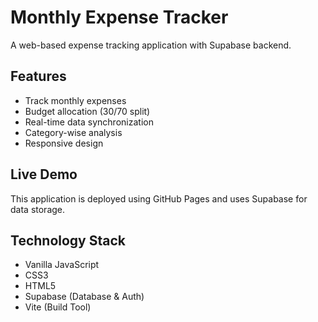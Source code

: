# Monthly Expense Tracker

A web-based expense tracking application with Supabase backend.

## Features
- Track monthly expenses
- Budget allocation (30/70 split)
- Real-time data synchronization
- Category-wise analysis
- Responsive design

## Live Demo
This application is deployed using GitHub Pages and uses Supabase for data storage.

## Technology Stack
- Vanilla JavaScript
- CSS3
- HTML5
- Supabase (Database & Auth)
- Vite (Build Tool)
